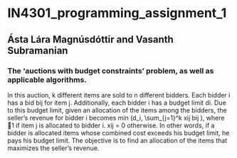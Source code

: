 # IN4301_programming_assignment_1

## Ásta Lára Magnúsdóttir and Vasanth Subramanian

### The ‘auctions with budget constraints’ problem, as well as applicable algorithms. 
In this auction, k different items are sold to n different bidders. Each bidder i has a bid bij for item j. Additionally, each bidder i has a budget limit di. Due to this budget limit, given an allocation of the items among the bidders, the seller’s revenue for bidder i becomes min (d_i, \sum_{j=1}^k xij bij ), where
􏰝1 if item j is allocated to bidder i. xij = 0 otherwise.
In other words, if a bidder is allocated items whose combined cost exceeds his budget limit, he pays his budget limit. The objective is to find an allocation of the items that maximizes the seller’s revenue.

